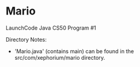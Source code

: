 # Mario
LaunchCode Java CS50 Program #1

Directory Notes:
- 'Mario.java' (contains main) can be found in the src/com/xephorium/mario directory.
